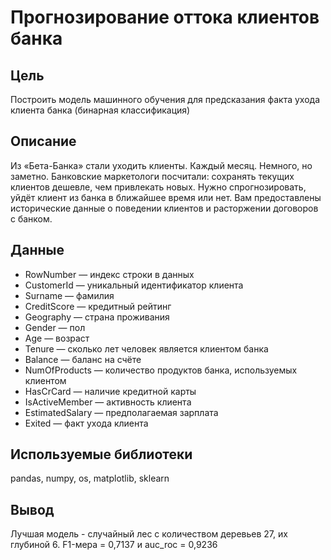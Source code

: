 # Прогнозирование оттока клиентов банка
## Цель
Построить модель машинного обучения для предсказания факта ухода клиента банка (бинарная классификация)
## Описание
Из «Бета-Банка» стали уходить клиенты. Каждый месяц. Немного, но заметно. Банковские маркетологи посчитали: сохранять текущих клиентов дешевле, чем привлекать новых. Нужно спрогнозировать, уйдёт клиент из банка в ближайшее время или нет. Вам предоставлены исторические данные о поведении клиентов и расторжении договоров с банком.
  
## Данные
- RowNumber — индекс строки в данных
- CustomerId — уникальный идентификатор клиента
- Surname — фамилия
- CreditScore — кредитный рейтинг
- Geography — страна проживания
- Gender — пол
- Age — возраст
- Tenure — сколько лет человек является клиентом банка
- Balance — баланс на счёте
- NumOfProducts — количество продуктов банка, используемых клиентом
- HasCrCard — наличие кредитной карты
- IsActiveMember — активность клиента
- EstimatedSalary — предполагаемая зарплата
- Exited — факт ухода клиента
  
  
## Используемые библиотеки
pandas, numpy, os, matplotlib, sklearn
  
## Вывод 
Лучшая модель - случайный лес с количеством деревьев 27, их глубиной 6. F1-мера = 0,7137 и auc_roc = 0,9236
